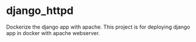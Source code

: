 # django_httpd
Dockerize the django app with apache.
This project is for deploying django app in docker with apache webserver.
